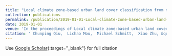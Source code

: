 ```yaml
---
title: "Local climate zone-based urban land cover classification from multi-seasonal Sentinel-2 images with a recurrent residual network"
collection: publications
permalink: /publication/2019-01-01-Local-climate-zone-based-urban-land-cover-classification-from-multi-seasonal-Sentinel-2-images-with-a-recurrent-residual-network
date: 2019-01-01
venue: 'In the proceedings of Local climate zone-based urban land cover classification from multi-seasonal Sentinel-2 images with a recurrent residual network'
citation: ' Chunping Qiu,  Lichao Mou,  Michael Schmitt,  Xiao Zhu, &quot;Local climate zone-based urban land cover classification from multi-seasonal Sentinel-2 images with a recurrent residual network.&quot; In the proceedings of Local climate zone-based urban land cover classification from multi-seasonal Sentinel-2 images with a recurrent residual network, 2019.'
---
```

Use [Google Scholar](https://scholar.google.com/scholar?q=Local+climate+zone+based+urban+land+cover+classification+from+multi+seasonal+Sentinel+2+images+with+a+recurrent+residual+network){:target="_blank"} for full citation